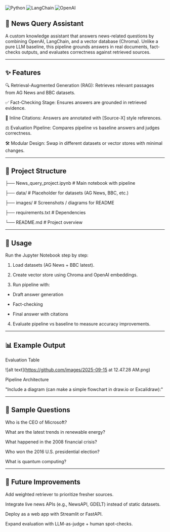 ![Python](https://img.shields.io/badge/python-3.9-blue)
![LangChain](https://img.shields.io/badge/langchain-active-brightgreen)
![OpenAI](https://img.shields.io/badge/OpenAI-GPT--4-orange)

## 📰 News Query Assistant

A custom knowledge assistant that answers news-related questions by combining OpenAI, LangChain, and a vector database (Chroma).
Unlike a pure LLM baseline, this pipeline grounds answers in real documents, fact-checks outputs, and evaluates correctness against retrieved sources.

---

## ✨ Features

🔍 Retrieval-Augmented Generation (RAG): Retrieves relevant passages from AG News and BBC datasets.

✅ Fact-Checking Stage: Ensures answers are grounded in retrieved evidence.

📑 Inline Citations: Answers are annotated with [Source-X] style references.

⚖️ Evaluation Pipeline: Compares pipeline vs baseline answers and judges correctness.

🛠 Modular Design: Swap in different datasets or vector stores with minimal changes.

---

## 📂 Project Structure

├── News_query_project.ipynb   # Main notebook with pipeline

├── data/                      # Placeholder for datasets (AG News, BBC, etc.)

├── images/                    # Screenshots / diagrams for README

├── requirements.txt           # Dependencies

└── README.md                  # Project overview

---

## 🚀 Usage

Run the Jupyter Notebook step by step:

1. Load datasets (AG News + BBC latest).

2. Create vector store using Chroma and OpenAI embeddings.

3. Run pipeline with:

  - Draft answer generation

  - Fact-checking

  - Final answer with citations

4. Evaluate pipeline vs baseline to measure accuracy improvements.

---

## 📊 Example Output

Evaluation Table

![alt text](https://github.com/images/2025-09-15 at 12.47.28 AM.png)

Pipeline Architecture

"Include a diagram (can make a simple flowchart in draw.io or Excalidraw):"

---

## 🧪 Sample Questions

Who is the CEO of Microsoft?

What are the latest trends in renewable energy?

What happened in the 2008 financial crisis?

Who won the 2016 U.S. presidential election?

What is quantum computing?

---

## 🔮 Future Improvements

Add weighted retriever to prioritize fresher sources.

Integrate live news APIs (e.g., NewsAPI, GDELT) instead of static datasets.

Deploy as a web app with Streamlit or FastAPI.

Expand evaluation with LLM-as-judge + human spot-checks.
